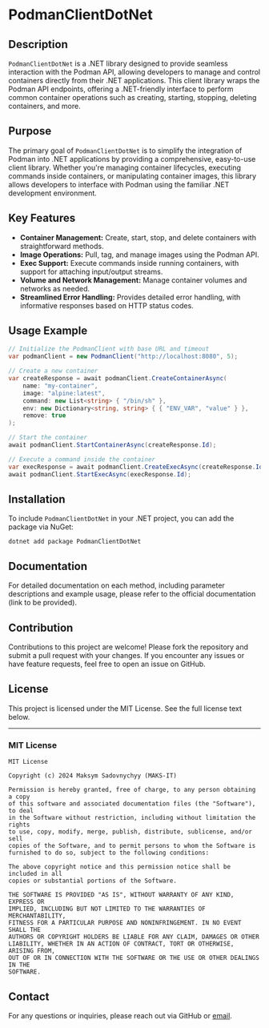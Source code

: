 # PodmanClientDotNet

## Description

`PodmanClientDotNet` is a .NET library designed to provide seamless interaction with the Podman API, allowing developers to manage and control containers directly from their .NET applications. This client library wraps the Podman API endpoints, offering a .NET-friendly interface to perform common container operations such as creating, starting, stopping, deleting containers, and more.

## Purpose

The primary goal of `PodmanClientDotNet` is to simplify the integration of Podman into .NET applications by providing a comprehensive, easy-to-use client library. Whether you're managing container lifecycles, executing commands inside containers, or manipulating container images, this library allows developers to interface with Podman using the familiar .NET development environment.

## Key Features

- **Container Management:** Create, start, stop, and delete containers with straightforward methods.
- **Image Operations:** Pull, tag, and manage images using the Podman API.
- **Exec Support:** Execute commands inside running containers, with support for attaching input/output streams.
- **Volume and Network Management:** Manage container volumes and networks as needed.
- **Streamlined Error Handling:** Provides detailed error handling, with informative responses based on HTTP status codes.

## Usage Example

```csharp
// Initialize the PodmanClient with base URL and timeout
var podmanClient = new PodmanClient("http://localhost:8080", 5);

// Create a new container
var createResponse = await podmanClient.CreateContainerAsync(
    name: "my-container",
    image: "alpine:latest",
    command: new List<string> { "/bin/sh" },
    env: new Dictionary<string, string> { { "ENV_VAR", "value" } },
    remove: true
);

// Start the container
await podmanClient.StartContainerAsync(createResponse.Id);

// Execute a command inside the container
var execResponse = await podmanClient.CreateExecAsync(createResponse.Id, new[] { "echo", "Hello, World!" });
await podmanClient.StartExecAsync(execResponse.Id);
```

## Installation

To include `PodmanClientDotNet` in your .NET project, you can add the package via NuGet:

```shell
dotnet add package PodmanClientDotNet
```

## Documentation

For detailed documentation on each method, including parameter descriptions and example usage, please refer to the official documentation (link to be provided).

## Contribution

Contributions to this project are welcome! Please fork the repository and submit a pull request with your changes. If you encounter any issues or have feature requests, feel free to open an issue on GitHub.

## License

This project is licensed under the MIT License. See the full license text below.

---

### MIT License

```
MIT License

Copyright (c) 2024 Maksym Sadovnychyy (MAKS-IT)

Permission is hereby granted, free of charge, to any person obtaining a copy
of this software and associated documentation files (the "Software"), to deal
in the Software without restriction, including without limitation the rights
to use, copy, modify, merge, publish, distribute, sublicense, and/or sell
copies of the Software, and to permit persons to whom the Software is
furnished to do so, subject to the following conditions:

The above copyright notice and this permission notice shall be included in all
copies or substantial portions of the Software.

THE SOFTWARE IS PROVIDED "AS IS", WITHOUT WARRANTY OF ANY KIND, EXPRESS OR
IMPLIED, INCLUDING BUT NOT LIMITED TO THE WARRANTIES OF MERCHANTABILITY,
FITNESS FOR A PARTICULAR PURPOSE AND NONINFRINGEMENT. IN NO EVENT SHALL THE
AUTHORS OR COPYRIGHT HOLDERS BE LIABLE FOR ANY CLAIM, DAMAGES OR OTHER
LIABILITY, WHETHER IN AN ACTION OF CONTRACT, TORT OR OTHERWISE, ARISING FROM,
OUT OF OR IN CONNECTION WITH THE SOFTWARE OR THE USE OR OTHER DEALINGS IN THE
SOFTWARE.
```

## Contact

For any questions or inquiries, please reach out via GitHub or [email](mailto:maksym.sadovnychyy@gmail.com).